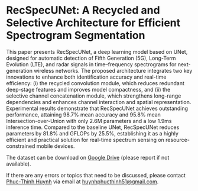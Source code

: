 # RecSpecUNet: A Recycled and Selective Architecture for Efficient Spectrogram Segmentation

This paper presents RecSpecUNet, a deep learning model based on UNet, designed for automatic detection of Fifth Generation (5G), Long-Term Evolution (LTE), and radar signals in time–frequency spectrograms for next-generation wireless networks. The proposed architecture integrates two key innovations to enhance both identification accuracy and real-time efficiency: (i) the recycled convolution module, which reduces redundant deep-stage features and improves model compactness, and (ii) the selective channel concatenation module, which strengthens long-range dependencies and enhances channel interaction and spatial representation. Experimental results demonstrate that RecSpecUNet achieves outstanding performance, attaining 98.7% mean accuracy and 95.8% mean Intersection-over-Union with only 2.6M parameters and a low 1.9ms inference time. Compared to the baseline UNet, RecSpecUNet reduces parameters by 81.8% and GFLOPs by 25.5%, establishing it as a highly efficient and practical solution for real-time spectrum sensing on resource-constrained mobile devices.

The dataset can be download on [Google Drive]([[https://github.com/PhucThinhHuynh](https://drive.google.com/file/d/1tw2Vu9sa8F5DpKSNm1jWxhkMWZWUJuTB/view?usp=sharing)]) (please report if not available).

If there are any errors or topics that need to be discussed, please contact [Phuc-Thinh Huynh]([https://github.com/PhucThinhHuynh]) via email at huynhphucthinh51@gmail.com.
